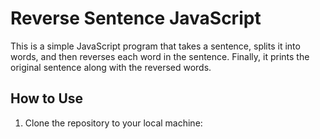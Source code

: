 # Reverse Sentence JavaScript

This is a simple JavaScript program that takes a sentence, splits it into words, and then reverses each word in the sentence. Finally, it prints the original sentence along with the reversed words.

## How to Use

1. Clone the repository to your local machine:
   ```bash
   
